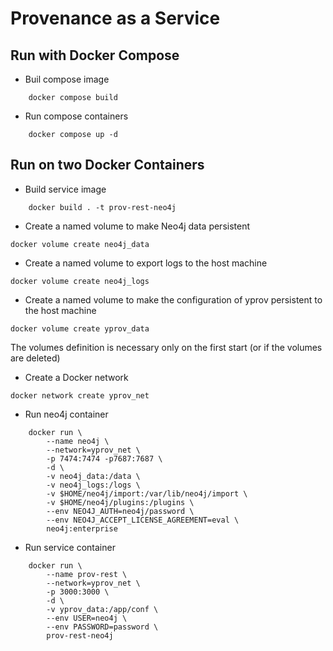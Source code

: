 # Provenance as a Service

## Run with Docker Compose
- Buil compose image
```
    docker compose build
```

- Run compose containers
```
    docker compose up -d
```

## Run on two Docker Containers
- Build service image
```
    docker build . -t prov-rest-neo4j
```
- Create a named volume to make Neo4j data persistent
```
docker volume create neo4j_data
```
- Create a named volume to export logs to the host machine
```
docker volume create neo4j_logs
```
- Create a named volume to make the configuration of yprov persistent to the host machine
```
docker volume create yprov_data
```
The volumes definition is necessary only on the first start (or if the volumes are deleted)
- Create a Docker network
```
docker network create yprov_net
```
- Run neo4j container
```
    docker run \
        --name neo4j \
        --network=yprov_net \
        -p 7474:7474 -p7687:7687 \
        -d \
        -v neo4j_data:/data \
        -v neo4j_logs:/logs \
        -v $HOME/neo4j/import:/var/lib/neo4j/import \
        -v $HOME/neo4j/plugins:/plugins \
        --env NEO4J_AUTH=neo4j/password \
        --env NEO4J_ACCEPT_LICENSE_AGREEMENT=eval \
        neo4j:enterprise
```

- Run service container
```
    docker run \
        --name prov-rest \
        --network=yprov_net \
        -p 3000:3000 \
        -d \
        -v yprov_data:/app/conf \
        --env USER=neo4j \
        --env PASSWORD=password \
        prov-rest-neo4j
```
